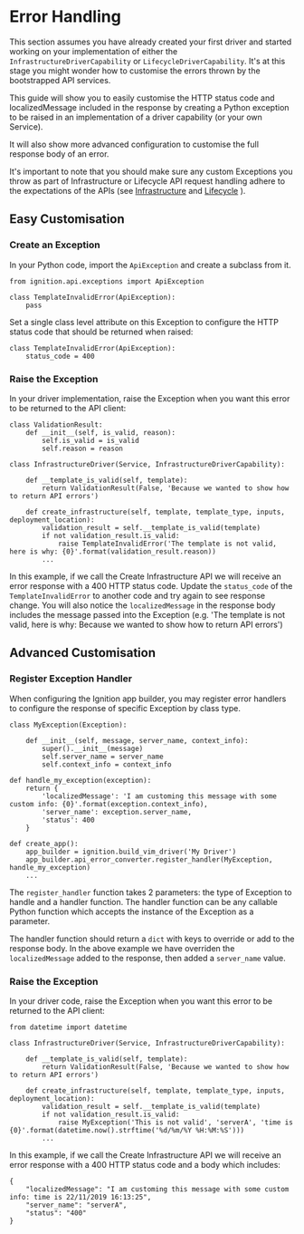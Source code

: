 # Error Handling

This section assumes you have already created your first driver and started working on your implementation of either the `InfrastructureDriverCapability` or `LifecycleDriverCapability`. It's at this stage you might wonder how to customise the errors thrown by the bootstrapped API services. 

This guide will show you to easily customise the HTTP status code and localizedMessage included in the response by creating a Python exception to be raised in an implementation of a driver capability (or your own Service).

It will also show more advanced configuration to customise the full response body of an error. 

It's important to note that you should make sure any custom Exceptions you throw as part of Infrastructure or Lifecycle API request handling adhere to the expectations of the APIs (see [Infrastructure](./framework/bootstrap-components/infrastructure.md) and [Lifecycle](./framework/bootstrap-components/lifecycle.md) ).

## Easy Customisation

### Create an Exception

In your Python code, import the `ApiException` and create a subclass from it. 

```
from ignition.api.exceptions import ApiException

class TemplateInvalidError(ApiException):
    pass
```

Set a single class level attribute on this Exception to configure the HTTP status code that should be returned when raised:

```
class TemplateInvalidError(ApiException):
    status_code = 400
```

### Raise the Exception

In your driver implementation, raise the Exception when you want this error to be returned to the API client:

```
class ValidationResult:
    def __init__(self, is_valid, reason):
        self.is_valid = is_valid
        self.reason = reason

class InfrastructureDriver(Service, InfrastructureDriverCapability):

    def __template_is_valid(self, template):
        return ValidationResult(False, 'Because we wanted to show how to return API errors')

    def create_infrastructure(self, template, template_type, inputs, deployment_location):
        validation_result = self.__template_is_valid(template)
        if not validation_result.is_valid:
            raise TemplateInvalidError('The template is not valid, here is why: {0}'.format(validation_result.reason))
        ...
```

In this example, if we call the Create Infrastructure API we will receive an error response with a 400 HTTP status code. Update the `status_code` of the `TemplateInvalidError` to another code and try again to see response change. You will also notice the `localizedMessage` in the response body includes the message passed into the Exception (e.g. 'The template is not valid, here is why: Because we wanted to show how to return API errors')

## Advanced Customisation

### Register Exception Handler

When configuring the Ignition app builder, you may register error handlers to configure the response of specific Exception by class type.

```
class MyException(Exception):
    
    def __init__(self, message, server_name, context_info):
        super().__init__(message)
        self.server_name = server_name
        self.context_info = context_info

def handle_my_exception(exception):
    return {
        'localizedMessage': 'I am customing this message with some custom info: {0}'.format(exception.context_info),
        'server_name': exception.server_name,
        'status': 400
    }

def create_app():
    app_builder = ignition.build_vim_driver('My Driver')
    app_builder.api_error_converter.register_handler(MyException, handle_my_exception)
    ...
```

The `register_handler` function takes 2 parameters: the type of Exception to handle and a handler function. The handler function can be any callable Python function which accepts the instance of the Exception as a parameter.

The handler function should return a `dict` with keys to override or add to the response body. In the above example we have overriden the `localizedMessage` added to the response, then added a `server_name` value. 

### Raise the Exception

In your driver code, raise the Exception when you want this error to be returned to the API client:

```
from datetime import datetime 

class InfrastructureDriver(Service, InfrastructureDriverCapability):

    def __template_is_valid(self, template):
        return ValidationResult(False, 'Because we wanted to show how to return API errors')

    def create_infrastructure(self, template, template_type, inputs, deployment_location):
        validation_result = self.__template_is_valid(template)
        if not validation_result.is_valid:
            raise MyException('This is not valid', 'serverA', 'time is {0}'.format(datetime.now().strftime('%d/%m/%Y %H:%M:%S')))
        ...
```

In this example, if we call the Create Infrastructure API we will receive an error response with a 400 HTTP status code and a body which includes:

```
{
    "localizedMessage": "I am customing this message with some custom info: time is 22/11/2019 16:13:25",
    "server_name": "serverA",
    "status": "400"
}
```